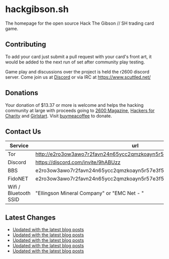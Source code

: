 # hackgibson.sh
The homepage for the open source Hack The Gibson // SH trading card game.


## Contributing

To add your card just submit a pull request with your card's front art, it would be added to the next run of set after community play testing.

Game play and discussions over the project is held the r2600 discord server. Come join us at [Discord](https://discord.com/invite/9hABUzz) or via IRC at https://www.scuttled.net/


## Donations

Your donation of $13.37 or more is welcome and helps the hacking community at large with proceeds going to [2600 Magazine](https://2600.com/), [Hackers for Charity](https://hackersforcharity.org) and [Girlstart](https://girlstart.org).  Visit [buymeacoffee](https://www.buymeacoffee.com/hackgibson.sh) to donate.


## Contact Us

Service | url
-|-
Tor | http://e2ro3ow3awo7r2favn24n65ycc2qmzkoayn5r57e3f56nvjwdcgg32ad.onion
Discord | https://discord.com/invite/9hABUzz
BBS | e2ro3ow3awo7r2favn24n65ycc2qmzkoayn5r57e3f56nvjwdcgg32ad.onion:23
FidoNET | e2ro3ow3awo7r2favn24n65ycc2qmzkoayn5r57e3f56nvjwdcgg32ad.onion:24554
Wifi / Bluetooth SSID | "Ellingson Mineral Company" or "EMC Net - <fidonet address>"

## Latest Changes
<!-- BLOG-POST-LIST:START -->
- [Updated with the latest blog posts](https://github.com/DFW2600/hackgibson.sh/commit/119f62d84f9dbe5bc091b2c91260eb00fb8900de)
- [Updated with the latest blog posts](https://github.com/DFW2600/hackgibson.sh/commit/12fde33a6009490a00433d87ba51b27000c77426)
- [Updated with the latest blog posts](https://github.com/DFW2600/hackgibson.sh/commit/4aaac46b88afcdfc1e5d5fdd3ff62dfb8bf6bb2a)
- [Updated with the latest blog posts](https://github.com/DFW2600/hackgibson.sh/commit/3701c6310683ab0fa366da8c45d42bb48915e7fb)
- [Updated with the latest blog posts](https://github.com/DFW2600/hackgibson.sh/commit/467877ccabbc3d3cf3695544a4f59dd98deb719e)
<!-- BLOG-POST-LIST:END -->
